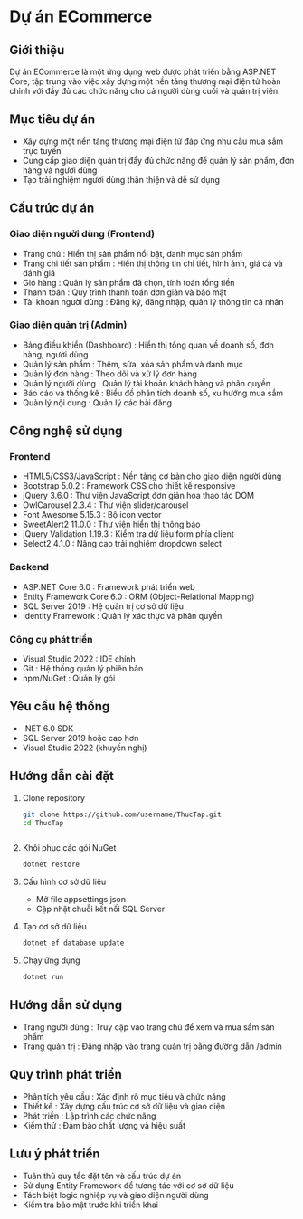 # Dự án ECommerce 
## Giới thiệu
Dự án ECommerce là một ứng dụng web được phát triển bằng ASP.NET Core, tập trung vào việc xây dựng một nền tảng thương mại điện tử hoàn chỉnh với đầy đủ các chức năng cho cả người dùng cuối và quản trị viên.

## Mục tiêu dự án
- Xây dựng một nền tảng thương mại điện tử đáp ứng nhu cầu mua sắm trực tuyến
- Cung cấp giao diện quản trị đầy đủ chức năng để quản lý sản phẩm, đơn hàng và người dùng
- Tạo trải nghiệm người dùng thân thiện và dễ sử dụng
## Cấu trúc dự án
### Giao diện người dùng (Frontend)
- Trang chủ : Hiển thị sản phẩm nổi bật, danh mục sản phẩm
- Trang chi tiết sản phẩm : Hiển thị thông tin chi tiết, hình ảnh, giá cả và đánh giá
- Giỏ hàng : Quản lý sản phẩm đã chọn, tính toán tổng tiền
- Thanh toán : Quy trình thanh toán đơn giản và bảo mật
- Tài khoản người dùng : Đăng ký, đăng nhập, quản lý thông tin cá nhân
### Giao diện quản trị (Admin)
- Bảng điều khiển (Dashboard) : Hiển thị tổng quan về doanh số, đơn hàng, người dùng
- Quản lý sản phẩm : Thêm, sửa, xóa sản phẩm và danh mục
- Quản lý đơn hàng : Theo dõi và xử lý đơn hàng
- Quản lý người dùng : Quản lý tài khoản khách hàng và phân quyền
- Báo cáo và thống kê : Biểu đồ phân tích doanh số, xu hướng mua sắm
- Quản lý nội dung : Quản lý các bài đăng 
## Công nghệ sử dụng
### Frontend
- HTML5/CSS3/JavaScript : Nền tảng cơ bản cho giao diện người dùng
- Bootstrap 5.0.2 : Framework CSS cho thiết kế responsive
- jQuery 3.6.0 : Thư viện JavaScript đơn giản hóa thao tác DOM
- OwlCarousel 2.3.4 : Thư viện slider/carousel
- Font Awesome 5.15.3 : Bộ icon vector
- SweetAlert2 11.0.0 : Thư viện hiển thị thông báo
- jQuery Validation 1.19.3 : Kiểm tra dữ liệu form phía client
- Select2 4.1.0 : Nâng cao trải nghiệm dropdown select
### Backend
- ASP.NET Core 6.0 : Framework phát triển web
- Entity Framework Core 6.0 : ORM (Object-Relational Mapping)
- SQL Server 2019 : Hệ quản trị cơ sở dữ liệu
- Identity Framework : Quản lý xác thực và phân quyền
### Công cụ phát triển
- Visual Studio 2022 : IDE chính
- Git : Hệ thống quản lý phiên bản
- npm/NuGet : Quản lý gói
## Yêu cầu hệ thống
- .NET 6.0 SDK
- SQL Server 2019 hoặc cao hơn
- Visual Studio 2022 (khuyến nghị)
## Hướng dẫn cài đặt
1. Clone repository
   
   ```bash
   git clone https://github.com/username/ThucTap.git
   cd ThucTap
    ```
   ```
2. Khôi phục các gói NuGet
   
   ```bash
   dotnet restore
    ```
3. Cấu hình cơ sở dữ liệu
   
   - Mở file appsettings.json
   - Cập nhật chuỗi kết nối SQL Server
4. Tạo cơ sở dữ liệu
   
   ```bash
   dotnet ef database update
    ```
5. Chạy ứng dụng
   
   ```bash
   dotnet run
    ```
## Hướng dẫn sử dụng
- Trang người dùng : Truy cập vào trang chủ để xem và mua sắm sản phẩm
- Trang quản trị : Đăng nhập vào trang quản trị bằng đường dẫn /admin
## Quy trình phát triển
- Phân tích yêu cầu : Xác định rõ mục tiêu và chức năng
- Thiết kế : Xây dựng cấu trúc cơ sở dữ liệu và giao diện
- Phát triển : Lập trình các chức năng
- Kiểm thử : Đảm bảo chất lượng và hiệu suất
## Lưu ý phát triển
- Tuân thủ quy tắc đặt tên và cấu trúc dự án
- Sử dụng Entity Framework để tương tác với cơ sở dữ liệu
- Tách biệt logic nghiệp vụ và giao diện người dùng
- Kiểm tra bảo mật trước khi triển khai